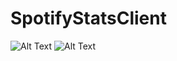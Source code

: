 # SpotifyStatsClient
 
![Alt Text](https://github.com/omonkulov/SpotifyStatsClient/blob/main/gifs/20220123_123854.gif?raw=true) ![Alt Text](https://github.com/omonkulov/SpotifyStatsClient/blob/main/gifs/20220123_124414.gif?raw=true)

